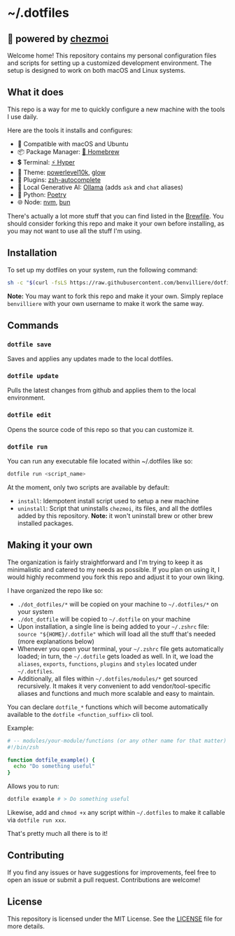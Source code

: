 # ~/.dotfiles

## 🏡 powered by [chezmoi](https://chezmoi.io)

Welcome home! This repository contains my personal configuration files and scripts for setting up a customized development environment. The setup is designed to work on both macOS and Linux systems.

## What it does

This repo is a way for me to quickly configure a new machine with the tools I use daily.

Here are the tools it installs and configures:

- 🍏 Compatible with macOS and Ubuntu
- 📦 Package Manager: [🍺 Homebrew](https://brew.sh)
- 💲 Terminal: [⚡️ Hyper](https://hyper.is/)
- 💅 Theme: [powerlevel10k](https://github.com/romkatv/powerlevel10k), [glow](https://github.com/charmbracelet/glow)
- 🔌 Plugins: [zsh-autocomplete](https://github.com/marlonrichert/zsh-autocomplete)
- 🧠 Local Generative AI: [Ollama](https://ollama.com/) (adds `ask` and `chat` aliases)
- 🐍 Python: [Poetry](https://python-poetry.org/)
- 🌐 Node: [nvm](https://github.com/nvm-sh/nvm), [bun](https://bun.sh/)

There's actually a lot more stuff that you can find listed in the [Brewfile](./dot_dotfiles/brew/Brewfile). You should consider forking this repo and make it your own before installing, as you may not want to use all the stuff I'm using.

## Installation

To set up my dotfiles on your system, run the following command:

```sh
sh -c "$(curl -fsLS https://raw.githubusercontent.com/benvilliere/dotfiles/HEAD/dot_dotfiles/install)"
```

**Note:** You may want to fork this repo and make it your own. Simply replace `benvilliere` with your own username to make it work the same way.

## Commands

### `dotfile save`

Saves and applies any updates made to the local dotfiles.

### `dotfile update`

Pulls the latest changes from github and applies them to the local environment.

### `dotfile edit`

Opens the source code of this repo so that you can customize it.

### `dotfile run`

You can run any executable file located within ~/.dotfiles like so:

```sh
dotfile run <script_name>
```

At the moment, only two scripts are available by default:

- `install`: Idempotent install script used to setup a new machine
- `uninstall`: Script that uninstalls `chezmoi`, its files, and all the dotfiles added by this repository. **Note:** it won't uninstall brew or other brew installed packages.

## Making it your own

The organization is fairly straightforward and I'm trying to keep it as minimalistic and catered to my needs as possible. If you plan on using it, I would highly recommend you fork this repo and adjust it to your own liking.

I have organized the repo like so:

- `./dot_dotfiles/*` will be copied on your machine to `~/.dotfiles/*` on your system
- `./dot_dotfile` will be copied to `~/.dotfile` on your machine
- Upon installation, a single line is being added to your `~/.zshrc` file: `source "${HOME}/.dotfile"` which will load all the stuff that's needed (more explanations below)
- Whenever you open your terminal, your `~/.zshrc` file gets automatically loaded; in turn, the `~/.dotfile` gets loaded as well. In it, we load the `aliases`, `exports`, `functions`, `plugins` and `styles` located under `~/.dotfiles`.
- Additionally, all files within `~/.dotfiles/modules/*` get sourced recursively. It makes it very convenient to add vendor/tool-specific aliases and functions and much more scalable and easy to maintain.

You can declare `dotfile_*` functions which will become automatically available to the `dotfile <function_suffix>` cli tool.

Example:

```sh
# -- modules/your-module/functions (or any other name for that matter)
#!/bin/zsh

function dotfile_example() {
  echo "Do something useful"
}
```

Allows you to run:

```sh
dotfile example # > Do something useful
```

Likewise, add and `chmod +x` any script within `~/.dotfiles` to make it callable via `dotfile run xxx`.

That's pretty much all there is to it!

## Contributing

If you find any issues or have suggestions for improvements, feel free to open an issue or submit a pull request. Contributions are welcome!

## License

This repository is licensed under the MIT License. See the [LICENSE](./LICENSE) file for more details.

